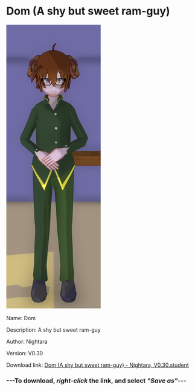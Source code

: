 # Dom (A shy but sweet ram-guy)

<img src = "https://raw.githubusercontent.com/Arbiter1223/Daigaku-Gurashi-Custom-Students/master/Students/Files/Dom%20(A%20shy%20but%20sweet%20ram-guy).png">

Name: Dom

Description: A shy but sweet ram-guy

Author: Nightara

Version: V0.30

Download link: <a href="https://raw.githubusercontent.com/Arbiter1223/Daigaku-Gurashi-Custom-Students/master/Students/Files/Dom%20(A%20shy%20but%20sweet%20ram-guy)%20-%20Nightara%2C%20V0.30.student">Dom (A shy but sweet ram-guy) - Nightara, V0.30.student</a>

### ---**To download, _right-click_ the link, and select _"Save as"_**---
